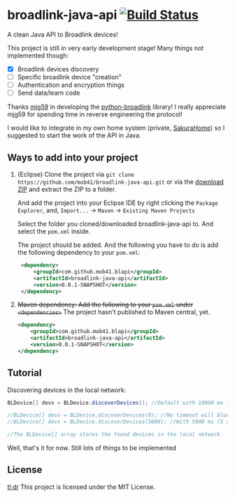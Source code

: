 # broadlink-java-api [![Build Status](https://travis-ci.org/mob41/broadlink-java-api.svg?branch=master)](https://travis-ci.org/mob41/broadlink-java-api)
A clean Java API to Broadlink devices!

This project is still in very early development stage! Many things not implemented though:

- [x] Broadlink devices discovery
- [ ] Specific broadlink device "creation"
- [ ] Authentication and encryption things
- [ ] Send data/learn code

Thanks [mjg59](https://github.com/mjg59) in developing the [python-broadlink](https://github.com/mjg59/python-broadlink) library! I really appreciate mjg59 for spending time in reverse engineering the protocol!

I would like to integrate in my own home system (private, [SakuraHome](https://github.com/mob41/Sakura)) so I suggested to start the work of the API in Java.

## Ways to add into your project

1. (Eclipse) Clone the project via ```git clone https://github.com/mob41/broadlink-java-api.git``` or via the [download ZIP](https://github.com/mob41/broadlink-java-api/archive/master.zip) and extract the ZIP to a folder.
   
   And add the project into your Eclipse IDE by right clicking the ```Package Explorer```, and,
   ```Import...``` -> ```Maven``` -> ```Existing Maven Projects```
   
   Select the folder you cloned/downloaded broadlink-java-api to. And select the ```pom.xml``` inside.
   
   The project should be added. And the following you have to do is add the following dependency to your ```pom.xml```:
   
   ```xml
    <dependency>
        <groupId>com.github.mob41.blapi</groupId>
        <artifactId>broadlink-java-api</artifactId>
        <version>0.0.1-SNAPSHOT</version>
    </dependency>
    ```
    

2. ~~Maven dependency: Add the following to your ```pom.xml``` under ```<dependencies>```~~ The project hasn't published to Maven central, yet.

    ```xml
    <dependency>
        <groupId>com.github.mob41.blapi</groupId>
        <artifactId>broadlink-java-api</artifactId>
        <version>0.0.1-SNAPSHOT</version>
    </dependency>
    ```
    

## Tutorial

Discovering devices in the local network:

```java
BLDevice[] devs = BLDevice.discoverDevices(); //Default with 10000 ms (10 sec) timeout, search for multiple devices

//BLDevice[] devs = BLDevice.discoverDevices(0); //No timeout will block the thread and search for one device only
//BLDevice[] devs = BLDevice.discoverDevices(5000); //With 5000 ms (5 sec) timeout

//The BLDevice[] array stores the found devices in the local network
```

Well, that's it for now. Still lots of things to be implemented

## License

[tl;dr](https://tldrlegal.com/license/mit-license) This project is licensed under the MIT License.